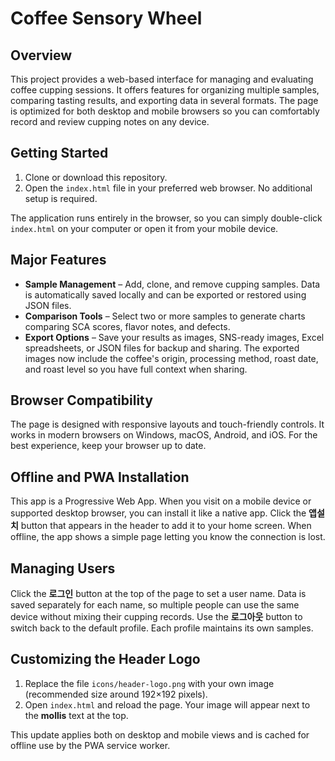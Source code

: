 # Coffee Sensory Wheel

## Overview

This project provides a web-based interface for managing and evaluating coffee cupping sessions. It offers features for organizing multiple samples, comparing tasting results, and exporting data in several formats. The page is optimized for both desktop and mobile browsers so you can comfortably record and review cupping notes on any device.

## Getting Started

1. Clone or download this repository.
2. Open the `index.html` file in your preferred web browser. No additional setup is required.

The application runs entirely in the browser, so you can simply double-click `index.html` on your computer or open it from your mobile device.

## Major Features

- **Sample Management** – Add, clone, and remove cupping samples. Data is automatically saved locally and can be exported or restored using JSON files.
- **Comparison Tools** – Select two or more samples to generate charts comparing SCA scores, flavor notes, and defects.
- **Export Options** – Save your results as images, SNS-ready images, Excel spreadsheets, or JSON files for backup and sharing. The exported images now include the coffee's origin, processing method, roast date, and roast level so you have full context when sharing.

## Browser Compatibility

The page is designed with responsive layouts and touch-friendly controls. It works in modern browsers on Windows, macOS, Android, and iOS. For the best experience, keep your browser up to date.

## Offline and PWA Installation

This app is a Progressive Web App. When you visit on a mobile device or supported desktop browser, you can install it like a native app. Click the **앱설치** button that appears in the header to add it to your home screen. When offline, the app shows a simple page letting you know the connection is lost.

## Managing Users

Click the **로그인** button at the top of the page to set a user name. Data is saved separately for each name, so multiple people can use the same device without mixing their cupping records. Use the **로그아웃** button to switch back to the default profile. Each profile maintains its own samples.

## Customizing the Header Logo

1. Replace the file `icons/header-logo.png` with your own image (recommended size around 192×192 pixels).
2. Open `index.html` and reload the page. Your image will appear next to the **mollis** text at the top.

This update applies both on desktop and mobile views and is cached for offline use by the PWA service worker.
